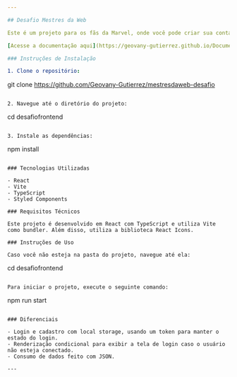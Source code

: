 ```yaml
---

## Desafio Mestres da Web

Este é um projeto para os fãs da Marvel, onde você pode criar sua conta, fazer login e ver as informações dos seus personagens preferidos!

[Acesse a documentação aqui](https://geovany-gutierrez.github.io/Documentation/docs/EstudoCodigos/HomePage)

### Instruções de Instalação

1. Clone o repositório:

   ```
   git clone https://github.com/Geovany-Gutierrez/mestresdaweb-desafio
   ```

2. Navegue até o diretório do projeto:

   ```
   cd desafiofrontend
   ```

3. Instale as dependências:

   ```
   npm install
   ```

### Tecnologias Utilizadas

- React
- Vite
- TypeScript
- Styled Components

### Requisitos Técnicos

Este projeto é desenvolvido em React com TypeScript e utiliza Vite como bundler. Além disso, utiliza a biblioteca React Icons.

### Instruções de Uso

Caso você não esteja na pasta do projeto, navegue até ela:

```
cd desafiofrontend
```

Para iniciar o projeto, execute o seguinte comando:

```
npm run start
```

### Diferenciais

- Login e cadastro com local storage, usando um token para manter o estado do login.
- Renderização condicional para exibir a tela de login caso o usuário não esteja conectado.
- Consumo de dados feito com JSON.

---
```

